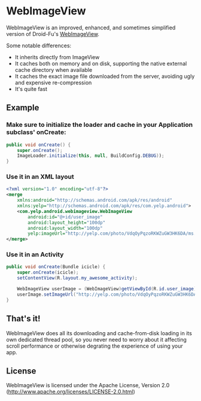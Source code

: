 WebImageView
============

WebImageView is an improved, enhanced, and sometimes simplified version of Droid-Fu's [WebImageView](https://github.com/kaeppler/droid-fu/blob/master/src/main/java/com/github/droidfu/widgets/WebImageView.java).

Some notable differences:

* It inherits directly from ImageView
* It caches both on memory and on disk, supporting the native external cache directory when available
* It caches the exact image file downloaded from the server, avoiding ugly and expensive re-compression
* It's quite fast


Example
-------

### Make sure to initialize the loader and cache in your Application subclass' onCreate:

``` java
public void onCreate() {
	super.onCreate();
	ImageLoader.initialize(this, null, BuildConfig.DEBUG));
}
```

### Use it in an XML layout

``` xml
<?xml version="1.0" encoding="utf-8"?>
<merge
	xmlns:android="http://schemas.android.com/apk/res/android"
	xmlns:yelp="http://schemas.android.com/apk/res/com.yelp.android">
	<com.yelp.android.webimageview.WebImageView
		android:id="@+id/user_image"
		android:layout_height="100dp"
		android:layout_width="100dp"
		yelp:imageUrl="http://yelp.com/photo/VdqOyPqzoRKWZuGW3HK6DA/ms.jpg" />
</merge>
```

### Use it in an Activity

``` java
public void onCreate(Bundle icicle) {
	super.onCreate(icicle);
	setContentView(R.layout.my_awesome_activity);

	WebImageView userImage = (WebImageView)getViewById(R.id.user_image);
	userImage.setImageUrl("http://yelp.com/photo/VdqOyPqzoRKWZuGW3HK6DA/ms.jpg");
}
```

That's it!
----------

WebImageView does all its downloading and cache-from-disk loading in its own dedicated thread pool, so you never need to worry about it affecting scroll performance or otherwise degrating the experience of using your app.

License
-------

WebImageView is licensed under the Apache License, Version 2.0 (http://www.apache.org/licenses/LICENSE-2.0.html)

